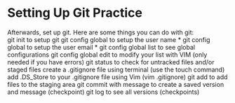 # Setting Up Git Practice


Afterwards, set up git.  Here are some things you can do with git:  
git init to setup git
git config global to setup the user name *
git config global to setup the user email *
git config global list to see global configurations
git config global edit to modify your list with VIM (only needed if you have errors)
git status to check for untracked files and/or staged files
create a .gitignore file using terminal (use the touch command)
add .DS_Store to your .gitignore file  using Vim (vim .gitignore)
git add to add files to the staging area
git commit with message to create a saved version and message (checkpoint)
git log to see all versions (checkpoints)
